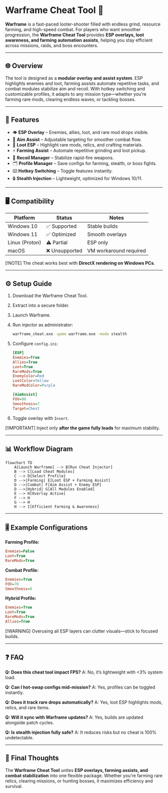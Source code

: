 # Warframe Cheat Tool 🔮

**Warframe** is a fast-paced looter-shooter filled with endless grind, resource farming, and high-speed combat. For players who want smoother progression, the **Warframe Cheat Tool** provides **ESP overlays, loot awareness, and farming automation assists**, helping you stay efficient across missions, raids, and boss encounters.

---

## 🌐 Overview

The tool is designed as a **modular overlay and assist system**. ESP highlights enemies and loot, farming assists automate repetitive tasks, and combat modules stabilize aim and recoil. With hotkey switching and customizable profiles, it adapts to any mission type—whether you’re farming rare mods, clearing endless waves, or tackling bosses.

---

## 🔑 Features

* 👁 **ESP Overlay** – Enemies, allies, loot, and rare mod drops visible.
* 🎯 **Aim Assist** – Adjustable targeting for smoother combat flow.
* 💎 **Loot ESP** – Highlight rare mods, relics, and crafting materials.
* ⚡ **Farming Assist** – Automate repetitive grinding and loot pickup.
* 🔫 **Recoil Manager** – Stabilize rapid-fire weapons.
* 🗂 **Profile Manager** – Save configs for farming, stealth, or boss fights.
* ⌨️ **Hotkey Switching** – Toggle features instantly.
* 🔒 **Stealth Injection** – Lightweight, optimized for Windows 10/11.

---

## 🖥 Compatibility

| Platform       | Status        | Notes                  |
| -------------- | ------------- | ---------------------- |
| Windows 10     | ✅ Supported   | Stable builds          |
| Windows 11     | ✅ Optimized   | Smooth overlays        |
| Linux (Proton) | ⚠️ Partial    | ESP only               |
| macOS          | ❌ Unsupported | VM workaround required |

\[!NOTE]
The cheat works best with **DirectX rendering on Windows PCs**.

---

## ⚙️ Setup Guide

1. Download the Warframe Cheat Tool.

2. Extract into a secure folder.

3. Launch Warframe.

4. Run injector as administrator:

   ```bash
   warframe_cheat.exe -game warframe.exe -mode stealth
   ```

5. Configure `config.ini`:

   ```ini
   [ESP]
   Enemies=True
   Allies=True
   Loot=True
   RareMods=True
   EnemyColor=Red
   LootColor=Yellow
   RareModColor=Purple

   [AimAssist]
   FOV=90
   Smoothness=7
   Target=Chest
   ```

6. Toggle overlay with `Insert`.

\[!IMPORTANT]
Inject only **after the game fully loads** for maximum stability.

---

## 📊 Workflow Diagram

```mermaid
flowchart TD
    A[Launch Warframe] --> B[Run Cheat Injector]
    B --> C[Load Cheat Modules]
    C --> D{Select Profile}
    D -->|Farming| E[Loot ESP + Farming Assist]
    D -->|Combat| F[Aim Assist + Enemy ESP]
    D -->|Hybrid| G[All Modules Enabled]
    E --> H[Overlay Active]
    F --> H
    G --> H
    H --> I[Efficient Farming & Awareness]
```

---

## 🎚 Example Configurations

**Farming Profile:**

```ini
Enemies=False
Loot=True
RareMods=True
```

**Combat Profile:**

```ini
Enemies=True
FOV=70
Smoothness=8
```

**Hybrid Profile:**

```ini
Enemies=True
Loot=True
RareMods=True
Allies=True
```

\[!WARNING]
Overusing all ESP layers can clutter visuals—stick to focused builds.

---

## ❓ FAQ

**Q: Does this cheat tool impact FPS?**
A: No, it’s lightweight with <3% system load.

**Q: Can I hot-swap configs mid-mission?**
A: Yes, profiles can be toggled instantly.

**Q: Does it track rare drops automatically?**
A: Yes, loot ESP highlights mods, relics, and rare items.

**Q: Will it sync with Warframe updates?**
A: Yes, builds are updated alongside patch cycles.

**Q: Is stealth injection fully safe?**
A: It reduces risks but no cheat is 100% undetectable.

---

## 🚀 Final Thoughts

The **Warframe Cheat Tool** unites **ESP overlays, farming assists, and combat stabilization** into one flexible package. Whether you’re farming rare relics, clearing missions, or hunting bosses, it maximizes efficiency and survival.

